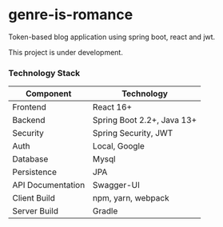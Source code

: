 # genre-is-romance
Token-based blog application using spring boot, react and jwt.

This project is under development.

### Technology Stack
Component         | Technology
---               | ---
Frontend          | React 16+
Backend           | Spring Boot 2.2+, Java 13+
Security          | Spring Security, JWT
Auth              | Local, Google
Database          | Mysql
Persistence       | JPA 
API Documentation | Swagger-UI
Client Build      | npm, yarn, webpack
Server Build      | Gradle